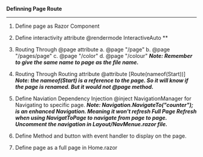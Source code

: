 **Definning Page Route**
***

1. Define page as Razor Component

2. Define interactivity attribute
@rendermode InteractiveAuto
**
3. Routing Through @page attribute
	a. @page "/page"
	b. @page "/pages/page"
	c. @page "/color"
	d. @page "/colour"
***Note: Remember to give the same name to page as the file name.***
4. Routing Through Routing attribute
	@attribute [Route(nameof(Start))]
***Note: the nameof(Start) is a reference to the page. So it will know if the page is renamed. But it would not @page method.***
 
3. Define Naviation Dependency Injection
@inject NavigationManager for Navigating to specific page.
***Note: Navigation.NavigateTo("counter"); is an enhanced Navigation. Meaning it won't refresh Full Page Refresh when using NavigatToPage to navigate from page to page. Uncomment the navigation in Layout/NavMenue.razor file.***
4. Define Method and button with event handler to display on the page.
5. Define page as a full page in Home.razor


